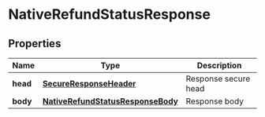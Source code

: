 # NativeRefundStatusResponse

## Properties
Name | Type | Description 
------------ | ------------- | ------------- 
**head** | [**SecureResponseHeader**](SecureResponseHeader.md) | Response secure head 
**body** | [**NativeRefundStatusResponseBody**](NativeRefundStatusResponseBody.md) | Response body 



